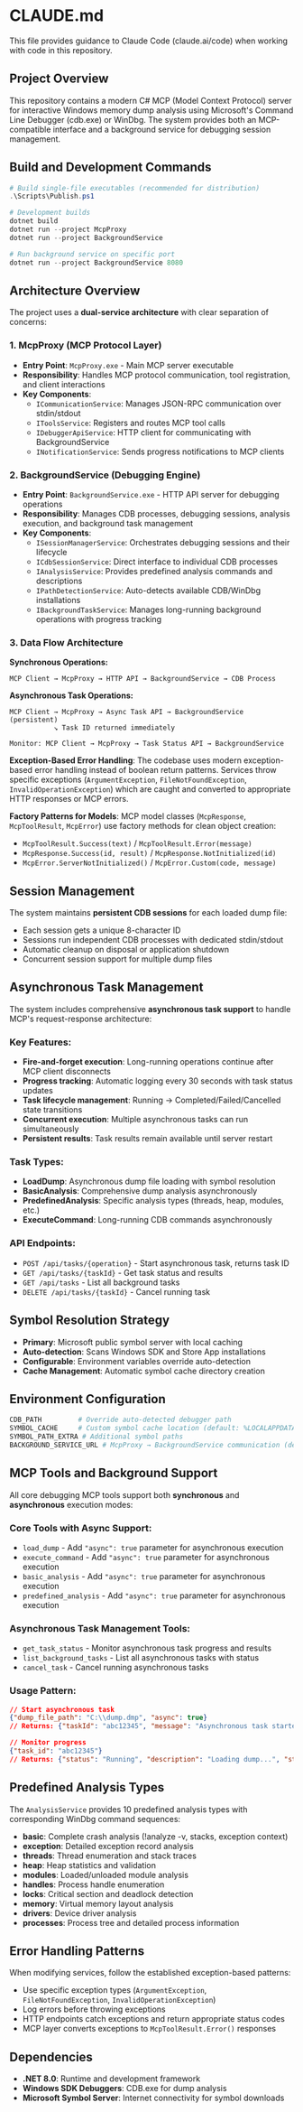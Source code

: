 # CLAUDE.md

This file provides guidance to Claude Code (claude.ai/code) when working with code in this repository.

## Project Overview

This repository contains a modern C# MCP (Model Context Protocol) server for interactive Windows memory dump analysis using Microsoft's Command Line Debugger (cdb.exe) or WinDbg. The system provides both an MCP-compatible interface and a background service for debugging session management.

## Build and Development Commands

```powershell
# Build single-file executables (recommended for distribution)
.\Scripts\Publish.ps1

# Development builds
dotnet build
dotnet run --project McpProxy
dotnet run --project BackgroundService

# Run background service on specific port
dotnet run --project BackgroundService 8080
```

## Architecture Overview

The project uses a **dual-service architecture** with clear separation of concerns:

### 1. McpProxy (MCP Protocol Layer)
- **Entry Point**: `McpProxy.exe` - Main MCP server executable
- **Responsibility**: Handles MCP protocol communication, tool registration, and client interactions
- **Key Components**:
  - `ICommunicationService`: Manages JSON-RPC communication over stdin/stdout
  - `IToolsService`: Registers and routes MCP tool calls
  - `IDebuggerApiService`: HTTP client for communicating with BackgroundService
  - `INotificationService`: Sends progress notifications to MCP clients

### 2. BackgroundService (Debugging Engine)
- **Entry Point**: `BackgroundService.exe` - HTTP API server for debugging operations
- **Responsibility**: Manages CDB processes, debugging sessions, analysis execution, and background task management
- **Key Components**:
  - `ISessionManagerService`: Orchestrates debugging sessions and their lifecycle
  - `ICdbSessionService`: Direct interface to individual CDB processes
  - `IAnalysisService`: Provides predefined analysis commands and descriptions
  - `IPathDetectionService`: Auto-detects available CDB/WinDbg installations
  - `IBackgroundTaskService`: Manages long-running background operations with progress tracking

### 3. Data Flow Architecture

**Synchronous Operations:**
```
MCP Client → McpProxy → HTTP API → BackgroundService → CDB Process
```

**Asynchronous Task Operations:**
```
MCP Client → McpProxy → Async Task API → BackgroundService (persistent)
           ↘ Task ID returned immediately

Monitor: MCP Client → McpProxy → Task Status API → BackgroundService
```

**Exception-Based Error Handling**: The codebase uses modern exception-based error handling instead of boolean return patterns. Services throw specific exceptions (`ArgumentException`, `FileNotFoundException`, `InvalidOperationException`) which are caught and converted to appropriate HTTP responses or MCP errors.

**Factory Patterns for Models**: MCP model classes (`McpResponse`, `McpToolResult`, `McpError`) use factory methods for clean object creation:
- `McpToolResult.Success(text)` / `McpToolResult.Error(message)`
- `McpResponse.Success(id, result)` / `McpResponse.NotInitialized(id)`
- `McpError.ServerNotInitialized()` / `McpError.Custom(code, message)`

## Session Management

The system maintains **persistent CDB sessions** for each loaded dump file:
- Each session gets a unique 8-character ID
- Sessions run independent CDB processes with dedicated stdin/stdout
- Automatic cleanup on disposal or application shutdown
- Concurrent session support for multiple dump files

## Asynchronous Task Management

The system includes comprehensive **asynchronous task support** to handle MCP's request-response architecture:

### Key Features:
- **Fire-and-forget execution**: Long-running operations continue after MCP client disconnects
- **Progress tracking**: Automatic logging every 30 seconds with task status updates
- **Task lifecycle management**: Running → Completed/Failed/Cancelled state transitions
- **Concurrent execution**: Multiple asynchronous tasks can run simultaneously
- **Persistent results**: Task results remain available until server restart

### Task Types:
- **LoadDump**: Asynchronous dump file loading with symbol resolution
- **BasicAnalysis**: Comprehensive dump analysis asynchronously
- **PredefinedAnalysis**: Specific analysis types (threads, heap, modules, etc.)
- **ExecuteCommand**: Long-running CDB commands asynchronously

### API Endpoints:
- `POST /api/tasks/{operation}` - Start asynchronous task, returns task ID
- `GET /api/tasks/{taskId}` - Get task status and results
- `GET /api/tasks` - List all background tasks
- `DELETE /api/tasks/{taskId}` - Cancel running task

## Symbol Resolution Strategy

- **Primary**: Microsoft public symbol server with local caching
- **Auto-detection**: Scans Windows SDK and Store App installations
- **Configurable**: Environment variables override auto-detection
- **Cache Management**: Automatic symbol cache directory creation

## Environment Configuration

```bash
CDB_PATH         # Override auto-detected debugger path
SYMBOL_CACHE     # Custom symbol cache location (default: %LOCALAPPDATA%\CdbMcpServer\symbols)
SYMBOL_PATH_EXTRA # Additional symbol paths
BACKGROUND_SERVICE_URL # McpProxy → BackgroundService communication (default: http://localhost:8080)
```

## MCP Tools and Background Support

All core debugging MCP tools support both **synchronous** and **asynchronous** execution modes:

### Core Tools with Async Support:
- `load_dump` - Add `"async": true` parameter for asynchronous execution
- `execute_command` - Add `"async": true` parameter for asynchronous execution
- `basic_analysis` - Add `"async": true` parameter for asynchronous execution
- `predefined_analysis` - Add `"async": true` parameter for asynchronous execution

### Asynchronous Task Management Tools:
- `get_task_status` - Monitor asynchronous task progress and results
- `list_background_tasks` - List all asynchronous tasks with status
- `cancel_task` - Cancel running asynchronous tasks

### Usage Pattern:
```json
// Start asynchronous task
{"dump_file_path": "C:\\dump.dmp", "async": true}
// Returns: {"taskId": "abc12345", "message": "Asynchronous task started"}

// Monitor progress
{"task_id": "abc12345"}
// Returns: {"status": "Running", "description": "Loading dump...", "startedAt": "..."}
```

## Predefined Analysis Types

The `AnalysisService` provides 10 predefined analysis types with corresponding WinDbg command sequences:
- **basic**: Complete crash analysis (!analyze -v, stacks, exception context)
- **exception**: Detailed exception record analysis
- **threads**: Thread enumeration and stack traces
- **heap**: Heap statistics and validation
- **modules**: Loaded/unloaded module analysis
- **handles**: Process handle enumeration
- **locks**: Critical section and deadlock detection
- **memory**: Virtual memory layout analysis
- **drivers**: Device driver analysis
- **processes**: Process tree and detailed process information

## Error Handling Patterns

When modifying services, follow the established exception-based patterns:
- Use specific exception types (`ArgumentException`, `FileNotFoundException`, `InvalidOperationException`)
- Log errors before throwing exceptions
- HTTP endpoints catch exceptions and return appropriate status codes
- MCP layer converts exceptions to `McpToolResult.Error()` responses

## Dependencies

- **.NET 8.0**: Runtime and development framework
- **Windows SDK Debuggers**: CDB.exe for dump analysis
- **Microsoft Symbol Server**: Internet connectivity for symbol downloads